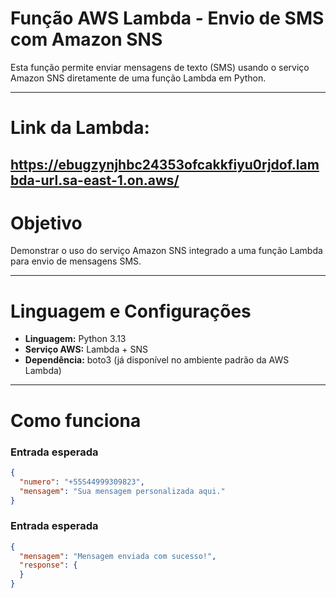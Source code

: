 # Função AWS Lambda - Envio de SMS com Amazon SNS

Esta função permite enviar mensagens de texto (SMS) usando o serviço Amazon SNS diretamente de uma função Lambda em Python.

---

# Link da Lambda:
https://ebugzynjhbc24353ofcakkfiyu0rjdof.lambda-url.sa-east-1.on.aws/
---

# Objetivo

Demonstrar o uso do serviço Amazon SNS integrado a uma função Lambda para envio de mensagens SMS.

---

# Linguagem e Configurações

- **Linguagem:** Python 3.13  
- **Serviço AWS:** Lambda + SNS  
- **Dependência:** boto3 (já disponível no ambiente padrão da AWS Lambda)

---

# Como funciona

### Entrada esperada

```json
{
  "numero": "+55S44999309823",
  "mensagem": "Sua mensagem personalizada aqui."
}
```

### Entrada esperada

```json
{
  "mensagem": "Mensagem enviada com sucesso!",
  "response": {
  }
}
